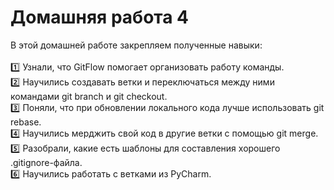 # Домашняя работа 4
В этой домашней работе закрепляем полученные навыки: \
\
:one: Узнали, что GitFlow помогает организовать работу команды. \
:two: Научились создавать ветки и переключаться между ними командами git branch и git checkout. \
:three: Поняли, что при обновлении локального кода лучше использовать git rebase. \
:four: Научились мерджить свой код в другие ветки с помощью git merge. \
:five: Разобрали, какие есть шаблоны для составления хорошего .gitignore-файла. \
:six: Научились работать с ветками из PyCharm.
